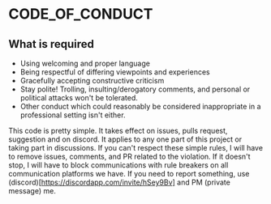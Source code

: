# CODE_OF_CONDUCT
## What is required
* Using welcoming and proper language
* Being respectful of differing viewpoints and experiences
* Gracefully accepting constructive criticism
* Stay polite! Trolling, insulting/derogatory comments, and personal or political attacks won't be tolerated.
* Other conduct which could reasonably be considered inappropriate in a professional setting isn't either.

This code is pretty simple. It takes effect on issues, pulls request, suggestion and on discord. It applies to any one part of this project or taking part in discussions. If you can't respect these simple rules, I will have to remove issues, comments, and PR related to the violation. If it doesn't stop, I will have to block communications with rule breakers on all communication platforms we have. If you need to report something, use (discord)[https://discordapp.com/invite/hSey9Bv] and PM (private message) me.
